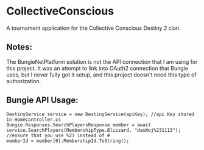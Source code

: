 # CollectiveConscious
A tournament application for the Collective Conscious Destiny 2 clan.

## Notes:
The BungieNetPlatform solution is not the API connection that I am using for this project. It was an attempt to link into OAuth2 connection that Bungie uses, but I never fully got it setup, and this project doesn't need this type of authorization.

## Bungie API Usage:
```
DestinyService service = new DestinyService(apiKey); //api Key stored in HomeController.cs
Bungie.Responses.SearchPlayersResponse member = await service.SearchPlayers(MembershipType.Blizzard, "dasWoj%231113"); //ensure that you use %23 instead of #
memberId = member[0].MembershipId.ToString();
```
